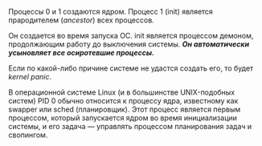 Процессы 0 и 1 создаются ядром. Процесс 1 (init) является прародителем (*ancestor*) всех процессов. 

Он создается во время запуска ОС. init является процессом демоном, продолжающим работу до выключения системы. ***Он автоматически усыновляет все осиротевшие процессы.***  

Если по какой-либо причине системе не удастся создать его, то будет *kernel panic*.

В операционной системе Linux (и в большинстве UNIX-подобных систем) PID 0 обычно относится к процессу ядра, известному как swapper или sched (планировщик). Этот процесс является первым процессом, который запускается ядром во время инициализации системы, и его задача — управлять процессом планирования задач и свопингом.